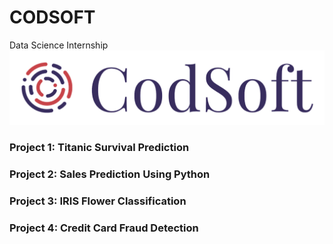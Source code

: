 # CODSOFT
Data Science Internship
![Logo](logo.png)
### Project 1: Titanic Survival Prediction
### Project 2: Sales Prediction Using Python
### Project 3: IRIS Flower Classification
### Project 4: Credit Card Fraud Detection
